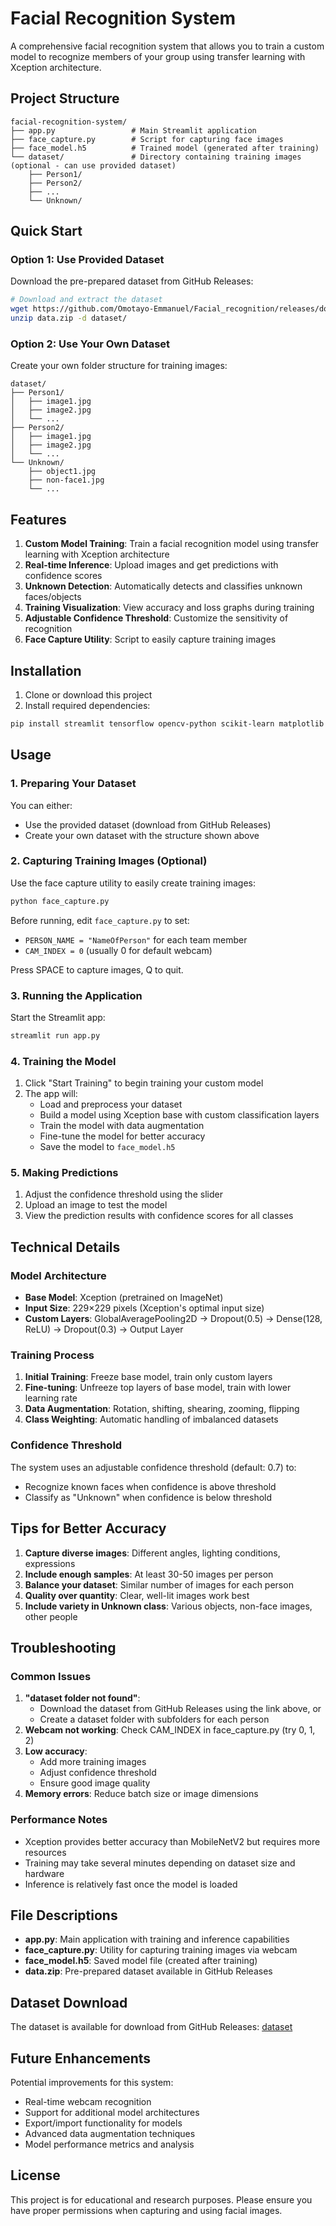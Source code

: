 # Facial Recognition System

A comprehensive facial recognition system that allows you to train a custom model to recognize members of your group using transfer learning with Xception architecture.

## Project Structure

```
facial-recognition-system/
├── app.py                 # Main Streamlit application
├── face_capture.py        # Script for capturing face images
├── face_model.h5          # Trained model (generated after training)
└── dataset/               # Directory containing training images (optional - can use provided dataset)
    ├── Person1/
    ├── Person2/
    ├── ...
    └── Unknown/
```

## Quick Start

### Option 1: Use Provided Dataset
Download the pre-prepared dataset from GitHub Releases:

```bash
# Download and extract the dataset
wget https://github.com/Omotayo-Emmanuel/Facial_recognition/releases/download/v0.1/data.zip
unzip data.zip -d dataset/
```

### Option 2: Use Your Own Dataset
Create your own folder structure for training images:

```
dataset/
├── Person1/
│   ├── image1.jpg
│   ├── image2.jpg
│   └── ...
├── Person2/
│   ├── image1.jpg
│   ├── image2.jpg
│   └── ...
└── Unknown/
    ├── object1.jpg
    ├── non-face1.jpg
    └── ...
```

## Features

1. **Custom Model Training**: Train a facial recognition model using transfer learning with Xception architecture
2. **Real-time Inference**: Upload images and get predictions with confidence scores
3. **Unknown Detection**: Automatically detects and classifies unknown faces/objects
4. **Training Visualization**: View accuracy and loss graphs during training
5. **Adjustable Confidence Threshold**: Customize the sensitivity of recognition
6. **Face Capture Utility**: Script to easily capture training images

## Installation

1. Clone or download this project
2. Install required dependencies:

```bash
pip install streamlit tensorflow opencv-python scikit-learn matplotlib numpy
```

## Usage

### 1. Preparing Your Dataset

You can either:
- Use the provided dataset (download from GitHub Releases)
- Create your own dataset with the structure shown above

### 2. Capturing Training Images (Optional)

Use the face capture utility to easily create training images:

```bash
python face_capture.py
```

Before running, edit `face_capture.py` to set:
- `PERSON_NAME = "NameOfPerson"` for each team member
- `CAM_INDEX = 0` (usually 0 for default webcam)

Press SPACE to capture images, Q to quit.

### 3. Running the Application

Start the Streamlit app:

```bash
streamlit run app.py
```

### 4. Training the Model

1. Click "Start Training" to begin training your custom model
2. The app will:
   - Load and preprocess your dataset
   - Build a model using Xception base with custom classification layers
   - Train the model with data augmentation
   - Fine-tune the model for better accuracy
   - Save the model to `face_model.h5`

### 5. Making Predictions

1. Adjust the confidence threshold using the slider
2. Upload an image to test the model
3. View the prediction results with confidence scores for all classes

## Technical Details

### Model Architecture

- **Base Model**: Xception (pretrained on ImageNet)
- **Input Size**: 229×229 pixels (Xception's optimal input size)
- **Custom Layers**: GlobalAveragePooling2D → Dropout(0.5) → Dense(128, ReLU) → Dropout(0.3) → Output Layer

### Training Process

1. **Initial Training**: Freeze base model, train only custom layers
2. **Fine-tuning**: Unfreeze top layers of base model, train with lower learning rate
3. **Data Augmentation**: Rotation, shifting, shearing, zooming, flipping
4. **Class Weighting**: Automatic handling of imbalanced datasets

### Confidence Threshold

The system uses an adjustable confidence threshold (default: 0.7) to:
- Recognize known faces when confidence is above threshold
- Classify as "Unknown" when confidence is below threshold

## Tips for Better Accuracy

1. **Capture diverse images**: Different angles, lighting conditions, expressions
2. **Include enough samples**: At least 30-50 images per person
3. **Balance your dataset**: Similar number of images for each person
4. **Quality over quantity**: Clear, well-lit images work best
5. **Include variety in Unknown class**: Various objects, non-face images, other people

## Troubleshooting

### Common Issues

1. **"dataset folder not found"**: 
   - Download the dataset from GitHub Releases using the link above, or
   - Create a dataset folder with subfolders for each person
2. **Webcam not working**: Check CAM_INDEX in face_capture.py (try 0, 1, 2)
3. **Low accuracy**: 
   - Add more training images
   - Adjust confidence threshold
   - Ensure good image quality
4. **Memory errors**: Reduce batch size or image dimensions

### Performance Notes

- Xception provides better accuracy than MobileNetV2 but requires more resources
- Training may take several minutes depending on dataset size and hardware
- Inference is relatively fast once the model is loaded

## File Descriptions

- **app.py**: Main application with training and inference capabilities
- **face_capture.py**: Utility for capturing training images via webcam
- **face_model.h5**: Saved model file (created after training)
- **data.zip**: Pre-prepared dataset available in GitHub Releases

## Dataset Download

The dataset is available for download from GitHub Releases:
[dataset](https://github.com/Omotayo-Emmanuel/Facial_recognition/releases/download/v0.1/data.zip)

## Future Enhancements

Potential improvements for this system:
- Real-time webcam recognition
- Support for additional model architectures
- Export/import functionality for models
- Advanced data augmentation techniques
- Model performance metrics and analysis

## License

This project is for educational and research purposes. Please ensure you have proper permissions when capturing and using facial images.
